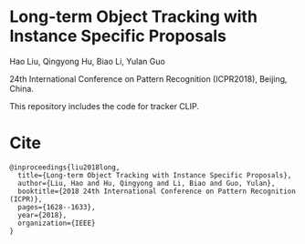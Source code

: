 Long-term Object Tracking with Instance Specific Proposals
===
Hao Liu, Qingyong Hu, Biao Li, Yulan Guo

24th International Conference on Pattern Recognition (ICPR2018), Beijing, China.

This repository includes the code for tracker CLIP. 

# Cite
~~~
@inproceedings{liu2018long,
  title={Long-term Object Tracking with Instance Specific Proposals},
  author={Liu, Hao and Hu, Qingyong and Li, Biao and Guo, Yulan},
  booktitle={2018 24th International Conference on Pattern Recognition (ICPR)},
  pages={1628--1633},
  year={2018},
  organization={IEEE}
}
~~~
